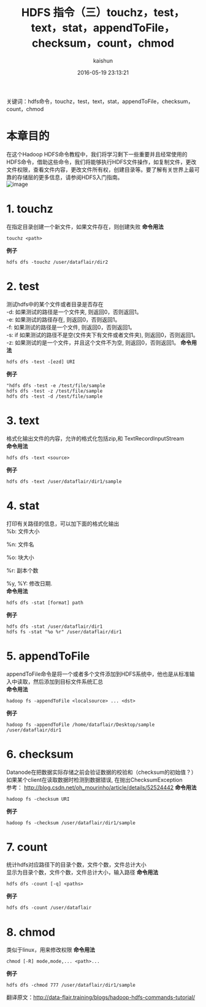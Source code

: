 ﻿---
title: HDFS 指令（三）touchz，test，text，stat，appendToFile，checksum，count，chmod
date: 2016-05-19 23:13:21
tags: [hdfs]
categories: [大数据,hdfs]
author: kaishun
id: 7
permalink: hdfs-operator-3
---

关键词：hdfs命令，touchz，test，text，stat，appendToFile，checksum，count，chmod
# **本章目的**
在这个Hadoop HDFS命令教程中，我们将学习剩下一些重要并且经常使用的HDFS命令，借助这些命令，我们将能够执行HDFS文件操作，如复制文件，更改文件权限，查看文件内容，更改文件所有权，创建目录等。要了解有关世界上最可靠的存储层的更多信息，请参阅HDFS入门指南。  
![image](http://cdn.data-flair.training/blogs/wp-content/uploads/HDFS-Commands.jpg)

# **1. touchz**  
在指定目录创建一个新文件，如果文件存在，则创建失败
**命令用法**
```
touchz <path>
```
**例子**
```
hdfs dfs -touchz /user/dataflair/dir2
```

#  **2. test**  
测试hdfs中的某个文件或者目录是否存在  
-d: 如果测试的路径是一个文件夹, 则返回0，否则返回1。    
-e: 如果测试的路径存在, 则返回0，否则返回1。   
-f: 如果测试的路径是一个文件, 则返回0，否则返回1。    
-s: if 如果测试的路径不是空(文件夹下有文件或者文件夹), 则返回0，否则返回1。    
-z: 如果测试的是一个文件，并且这个文件不为空, 则返回0，否则返回1。
**命令用法**
```
hdfs dfs -test -[ezd] URI
```
**例子**
```
"hdfs dfs -test -e /test/file/sample
hdfs dfs -test -z /test/file/sample
hdfs dfs -test -d /test/file/sample
```

# **3. text**  
格式化输出文件的内容，允许的格式化包括zip,和 TextRecordInputStream  
**命令用法**
```
hdfs dfs -text <source>
```
**例子**
```
hdfs dfs -text /user/dataflair/dir1/sample
```

#  **4. stat**  
打印有关路径的信息，可以加下面的格式化输出      
%b: 文件大小  

%n: 文件名  

%o: 块大小  

%r: 副本个数  

%y, %Y: 修改日期.  
**命令用法**
```
hdfs dfs -stat [format] path

```
**例子**
```
hdfs dfs -stat /user/dataflair/dir1
hdfs fs -stat "%o %r" /user/dataflair/dir1
```



# **5. appendToFile**  
appendToFile命令是将一个或者多个文件添加到HDFS系统中，他也是从标准输入中读取，然后添加到目标文件系统汇总  
**命令用法**
```
hadoop fs -appendToFile <localsource> ... <dst>

```
**例子**
```
hadoop fs -appendToFile /home/dataflair/Desktop/sample /user/dataflair/dir1
```

# **6. checksum**  
Datanode在把数据实际存储之前会验证数据的校验和（checksum的初始值？）如果某个client在读取数据时检测到数据错误, 在抛出ChecksumException  
参考： http://blog.csdn.net/oh_mourinho/article/details/52524442
**命令用法**
```
hadoop fs -checksum URI
```
**例子**
```
hadoop fs -checksum /user/dataflair/dir1/sample
```

# **7. count**  
统计hdfs对应路径下的目录个数，文件个数，文件总计大小   
显示为目录个数，文件个数，文件总计大小，输入路径
**命令用法**
```
hdfs dfs -count [-q] <paths>
```
**例子**
```
hdfs dfs -count /user/dataflair
```

# **8. chmod**  
类似于linux，用来修改权限
**命令用法**
```
chmod [-R] mode,mode,... <path>...
```
**例子**
```
hdfs dfs -chmod 777 /user/dataflair/dir1/sample
```
翻译原文：http://data-flair.training/blogs/hadoop-hdfs-commands-tutorial/